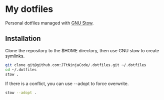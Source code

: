 # My dotfiles

Personal dotfiles managed with [GNU Stow](https://www.gnu.org/software/stow/).

## Installation

Clone the repository to the $HOME directory, then use GNU stow to create symlinks.

```bash
git clone git@github.com:JTtNinjaCode/.dotfiles.git ~/.dotfiles
cd ~/.dotfiles
stow .
```

If there is a conflict, you can use --adopt to force overwrite.

```bash
stow --adopt .
```
